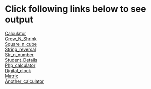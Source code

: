 
# Click following links below to see output

[Calculator](https://htmlpreview.github.io/?https://github.com/KrishnaSChavan/COLLAGE/blob/73c79d51838a2a538a8e1cf4072616075810c482/Calculator.html)\
[Grow_N_Shrink](https://htmlpreview.github.io/?https://github.com/KrishnaSChavan/COLLAGE/blob/73c79d51838a2a538a8e1cf4072616075810c482/Grow_shrink.html)\
[Square_n_cube](https://htmlpreview.github.io/?https://github.com/KrishnaSChavan/COLLAGE/blob/c1c136d71e5ed3682817be095401acc685bcb43b/square_n_cube/square.html)\
[String_reversal](https://htmlpreview.github.io/?https://github.com/KrishnaSChavan/COLLAGE/blob/73c79d51838a2a538a8e1cf4072616075810c482/String_reversal.html)\
[Str_n_number](https://htmlpreview.github.io/?https://github.com/KrishnaSChavan/COLLAGE/blob/c1c136d71e5ed3682817be095401acc685bcb43b/String%20and%20Number%20Operations/number.html)\
[Student_Details](https://github.com/vishwa9494/WT-PROJECTS/assets/118839925/483f1095-2bd2-44e9-8cd6-5eea1b5e86f8)\
[Php_calculator](https://github.com/vishwa9494/WT-PROJECTS/assets/118839925/e2cac4ca-d5f7-4a23-be23-3cd5ef332e2b)\
[Digital_clock](https://github.com/vishwa9494/WT-PROJECTS/assets/118839925/14d102ee-58c8-49bf-9796-9f50a777fef0)\
[Matrix](https://github.com/vishwa9494/WT-PROJECTS/assets/118839925/e8c1502b-a565-428c-8d9c-e00df93053b8)\
[Another_calculator](https://github.com/vishwa9494/WT-PROJECTS/assets/118839925/f752fb8e-bbdc-409a-a090-89896a9ff6de)
